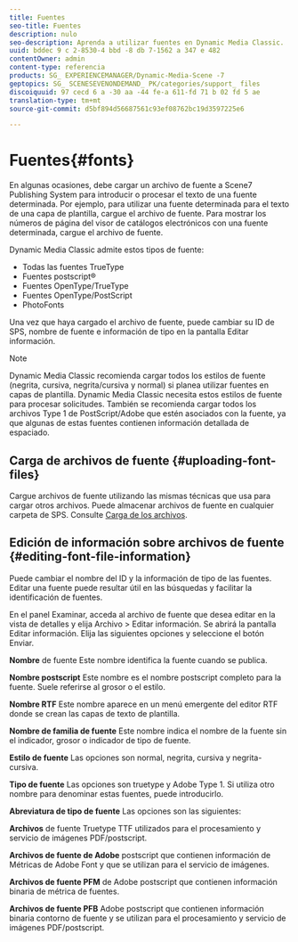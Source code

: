```yaml
---
title: Fuentes
seo-title: Fuentes
description: nulo
seo-description: Aprenda a utilizar fuentes en Dynamic Media Classic.
uuid: bddec 9 c 2-8530-4 bbd -8 db 7-1562 a 347 e 482
contentOwner: admin
content-type: referencia
products: SG_ EXPERIENCEMANAGER/Dynamic-Media-Scene -7
geptopics: SG_ SCENESEVENONDEMAND_ PK/categories/support_ files
discoiquuid: 97 cecd 6 a -30 aa -44 fe-a 611-fd 71 b 02 fd 5 ae
translation-type: tm+mt
source-git-commit: d5bf894d56687561c93ef08762bc19d3597225e6

---
```



# Fuentes{#fonts}

En algunas ocasiones, debe cargar un archivo de fuente a Scene7 Publishing System para introducir o procesar el texto de una fuente determinada. Por ejemplo, para utilizar una fuente determinada para el texto de una capa de plantilla, cargue el archivo de fuente. Para mostrar los números de página del visor de catálogos electrónicos con una fuente determinada, cargue el archivo de fuente.

Dynamic Media Classic admite estos tipos de fuente:

* Todas las fuentes TrueType
* Fuentes postscript®
* Fuentes OpenType/TrueType
* Fuentes OpenType/PostScript
* PhotoFonts

Una vez que haya cargado el archivo de fuente, puede cambiar su ID de SPS, nombre de fuente e información de tipo en la pantalla Editar información.

>[!NOTE]
>
>Dynamic Media Classic recomienda cargar todos los estilos de fuente (negrita, cursiva, negrita/cursiva y normal) si planea utilizar fuentes en capas de plantilla. Dynamic Media Classic necesita estos estilos de fuente para procesar solicitudes. También se recomienda cargar todos los archivos Type 1 de PostScript/Adobe que estén asociados con la fuente, ya que algunas de estas fuentes contienen información detallada de espaciado.

## Carga de archivos de fuente {#uploading-font-files}

Cargue archivos de fuente utilizando las mismas técnicas que usa para cargar otros archivos. Puede almacenar archivos de fuente en cualquier carpeta de SPS. Consulte [Carga de los archivos](uploading-files.md#uploading_your_files).

## Edición de información sobre archivos de fuente {#editing-font-file-information}

Puede cambiar el nombre del ID y la información de tipo de las fuentes. Editar una fuente puede resultar útil en las búsquedas y facilitar la identificación de fuentes.

En el panel Examinar, acceda al archivo de fuente que desea editar en la vista de detalles y elija Archivo &gt; Editar información. Se abrirá la pantalla Editar información. Elija las siguientes opciones y seleccione el botón Enviar.

**Nombre** de fuente Este nombre identifica la fuente cuando se publica.

**Nombre postscript** Este nombre es el nombre postscript completo para la fuente. Suele referirse al grosor o el estilo.

**Nombre RTF** Este nombre aparece en un menú emergente del editor RTF donde se crean las capas de texto de plantilla.

**Nombre de familia de fuente** Este nombre indica el nombre de la fuente sin el indicador, grosor o indicador de tipo de fuente.

**Estilo de fuente** Las opciones son normal, negrita, cursiva y negrita-cursiva.

**Tipo de fuente** Las opciones son truetype y Adobe Type 1. Si utiliza otro nombre para denominar estas fuentes, puede introducirlo.

**Abreviatura de tipo de fuente** Las opciones son las siguientes:

**Archivos** de fuente Truetype TTF utilizados para el procesamiento y servicio de imágenes PDF/postscript.

**Archivos de fuente de Adobe** postscript que contienen información de Métricas de Adobe Font y que se utilizan para el servicio de imágenes.

**Archivos de fuente PFM** de Adobe postscript que contienen información binaria de métrica de fuentes.

**Archivos de fuente PFB** Adobe postscript que contienen información binaria contorno de fuente y se utilizan para el procesamiento y servicio de imágenes PDF/postscript.
